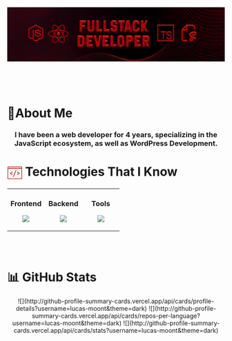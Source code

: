 <div style="margin-top:50px"></div>

![Banner](images/lucas04.png)

<div style="margin-bottom:100px"></div>

# <div> 📝About Me</div>

<div align="center"><h3>I have been a web developer for 4 years, specializing in the JavaScript ecosystem, as well as WordPress Development.</h3></div>

# <div> <img align="center" src="images/icons8-code-100.png" width ="35"/> Technologies That I Know</div>

<table align="center"><tr><td valign="top" width="33%">

### <div align="center"> Frontend </div>

<p align="center">
<img src="https://skillicons.dev/icons?i=ts,react,sass,nextjs,tailwind,wordpress&theme=light&perline=3" />
</p>

</td><td valign="top" width="33%">

### <div align="center"> Backend </div>

<p align="center">
<img src="https://skillicons.dev/icons?i=nodejs,mongodb,prisma,vitest,postgres,docker&theme=dark&perline=3" />
</p>

</td><td valign="top" width="33%">

### <div align="center"> Tools </div>

<p align="center">
<img src="https://skillicons.dev/icons?i=vercel,github,git,regex,vscode&theme=dark&perline=3" />
</p>

</td></tr></table>
<br/><br/>

# 📊 GitHub Stats

<p align="center">
![](http://github-profile-summary-cards.vercel.app/api/cards/profile-details?username=lucas-moont&theme=dark)
![](http://github-profile-summary-cards.vercel.app/api/cards/repos-per-language?username=lucas-moont&theme=dark)
![](http://github-profile-summary-cards.vercel.app/api/cards/stats?username=lucas-moont&theme=dark)
</p>